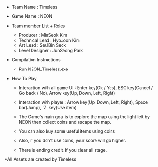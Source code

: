 - Team Name : Timeless



- Game Name : NEON



- Team member List + Roles
	- Producer 			: MinSeok Kim
	- Technical Lead 	: HyoJoon Kim
	- Art Lead 			: SeulBin Seok
	- Level Designer 	: JunSeong Park



- Compilation Instructions
	- Run NEON_Timeless.exe




- How To Play

	- Interaction with all game UI : Enter key(Ok / Yes), ESC key(Cancel / Go back / No), Arrow key(Up, Down, Left, Right)

	- Interaction with player : Arrow key(Up, Down, Left, Right), Space bar(Jump), 'Z' key(Use item)


	- The Game's main goal is to explore the map using the light left by NEON then collect coins and escape the map.

	- You can also buy some useful items using coins

	- Also, if you don't use coins, your score will go higher.

	- There is ending credit, If you clear all stage.





*All Assets are created by Timeless